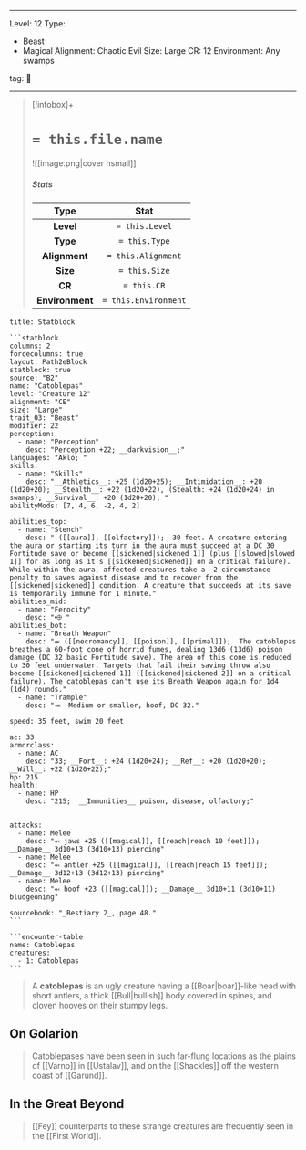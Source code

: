 
---


Level: 12
Type:
- Beast
- Magical
Alignment: Chaotic Evil
Size: Large
CR: 12
Environment: Any swamps


tag: 👹

---

> [!infobox]+
> #  `= this.file.name`
> ![[image.png|cover hsmall]]
> ##### Stats
> Type | Stat |
> :---:|:---:|
> **Level** | `= this.Level` |
> **Type** | `= this.Type` |
> **Alignment** | `= this.Alignment` |
> **Size** | `= this.Size` |
> **CR** | `= this.CR` |
> **Environment** | `= this.Environment` |




````ad-info
title: Statblock

```statblock
columns: 2
forcecolumns: true
layout: Path2eBlock
statblock: true
source: "B2"
name: "Catoblepas"
level: "Creature 12"
alignment: "CE"
size: "Large"
trait_03: "Beast"
modifier: 22
perception:
  - name: "Perception"
    desc: "Perception +22; __darkvision__;"
languages: "Aklo; "
skills:
  - name: "Skills"
    desc: "__Athletics__: +25 (1d20+25); __Intimidation__: +20 (1d20+20); __Stealth__: +22 (1d20+22), (Stealth: +24 (1d20+24) in swamps); __Survival__: +20 (1d20+20); "
abilityMods: [7, 4, 6, -2, 4, 2]

abilities_top:
  - name: "Stench"
    desc: " ([[aura]], [[olfactory]]);  30 feet. A creature entering the aura or starting its turn in the aura must succeed at a DC 30 Fortitude save or become [[sickened|sickened 1]] (plus [[slowed|slowed 1]] for as long as itʼs [[sickened|sickened]] on a critical failure). While within the aura, affected creatures take a –2 circumstance penalty to saves against disease and to recover from the [[sickened|sickened]] condition. A creature that succeeds at its save is temporarily immune for 1 minute."
abilities_mid:
  - name: "Ferocity"
    desc: "⬲ "
abilities_bot:
  - name: "Breath Weapon"
    desc: "⬺ ([[necromancy]], [[poison]], [[primal]]);  The catoblepas breathes a 60-foot cone of horrid fumes, dealing 13d6 (13d6) poison damage (DC 32 basic Fortitude save). The area of this cone is reduced to 30 feet underwater. Targets that fail their saving throw also become [[sickened|sickened 1]] ([[sickened|sickened 2]] on a critical failure). The catoblepas can't use its Breath Weapon again for 1d4 (1d4) rounds."
  - name: "Trample"
    desc: "⬽  Medium or smaller, hoof, DC 32."

speed: 35 feet, swim 20 feet

ac: 33
armorclass:
  - name: AC
    desc: "33; __Fort__: +24 (1d20+24); __Ref__: +20 (1d20+20); __Will__: +22 (1d20+22);"
hp: 215
health:
  - name: HP
    desc: "215;  __Immunities__ poison, disease, olfactory;"


attacks:
  - name: Melee
    desc: "⬻ jaws +25 ([[magical]], [[reach|reach 10 feet]]); __Damage__ 3d10+13 (3d10+13) piercing"
  - name: Melee
    desc: "⬻ antler +25 ([[magical]], [[reach|reach 15 feet]]); __Damage__ 3d12+13 (3d12+13) piercing"
  - name: Melee
    desc: "⬻ hoof +23 ([[magical]]); __Damage__ 3d10+11 (3d10+11) bludgeoning"

sourcebook: "_Bestiary 2_, page 48."
```

```encounter-table
name: Catoblepas
creatures:
  - 1: Catoblepas
```

````



> A **catoblepas** is an ugly creature having a [[Boar|boar]]-like head with short antlers, a thick [[Bull|bullish]] body covered in spines, and cloven hooves on their stumpy legs.


## On Golarion

> Catoblepases have been seen in such far-flung locations as the plains of [[Varno]] in [[Ustalav]], and on the [[Shackles]] off the western coast of [[Garund]].


## In the Great Beyond

> [[Fey]] counterparts to these strange creatures are frequently seen in the [[First World]].









